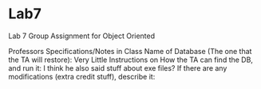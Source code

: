 # Lab7
Lab 7 Group Assignment for Object Oriented

Professors Specifications/Notes in Class
Name of Database (The one that the TA will restore): 
Very Little Instructions on How the TA can find the DB, and run it: I think he also said stuff about exe files?
If there are any modifications (extra credit stuff), describe it:
